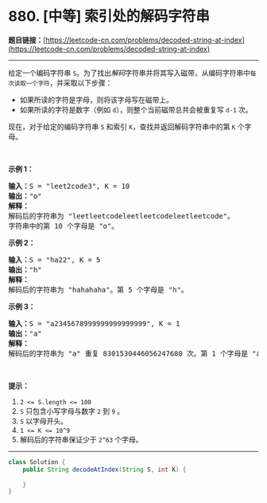# 880. [中等] 索引处的解码字符串

**题目链接：**[https://leetcode-cn.com/problems/decoded-string-at-index](https://leetcode-cn.com/problems/decoded-string-at-index)

---

<div class="content__1Y2H">
 <div class="notranslate">
  <p>给定一个编码字符串 <code>S</code>。为了找出<em>解码</em>字符串并将其写入磁带，从编码字符串中<code>每次读取一个字符</code>，并采取以下步骤：</p> 
  <ul> 
   <li>如果所读的字符是字母，则将该字母写在磁带上。</li> 
   <li>如果所读的字符是数字（例如 <code>d</code>），则整个当前磁带总共会被重复写&nbsp;<code>d-1</code> 次。</li> 
  </ul> 
  <p>现在，对于给定的编码字符串 <code>S</code> 和索引 <code>K</code>，查找并返回解码字符串中的第&nbsp;<code>K</code>&nbsp;个字母。</p> 
  <p>&nbsp;</p> 
  <p><strong>示例 1：</strong></p> 
  <pre class="language-text"><strong>输入：</strong>S = "leet2code3", K = 10
<strong>输出：</strong>"o"
<strong>解释：</strong>
解码后的字符串为 "leetleetcodeleetleetcodeleetleetcode"。
字符串中的第 10 个字母是 "o"。
</pre> 
  <p><strong>示例 2：</strong></p> 
  <pre class="language-text"><strong>输入：</strong>S = "ha22", K = 5
<strong>输出：</strong>"h"
<strong>解释：</strong>
解码后的字符串为 "hahahaha"。第 5 个字母是 "h"。
</pre> 
  <p><strong>示例 3：</strong></p> 
  <pre class="language-text"><strong>输入：</strong>S = "a2345678999999999999999", K = 1
<strong>输出：</strong>"a"
<strong>解释：</strong>
解码后的字符串为 "a" 重复 8301530446056247680 次。第 1 个字母是 "a"。
</pre> 
  <p>&nbsp;</p> 
  <p><strong>提示：</strong></p> 
  <ol> 
   <li><code>2 &lt;= S.length &lt;= 100</code></li> 
   <li><code>S</code>&nbsp;只包含小写字母与数字 <code>2</code> 到 <code>9</code> 。</li> 
   <li><code>S</code>&nbsp;以字母开头。</li> 
   <li><code>1 &lt;= K &lt;= 10^9</code></li> 
   <li>解码后的字符串保证少于&nbsp;<code>2^63</code>&nbsp;个字母。</li> 
  </ol> 
 </div>
</div>

---

```java
class Solution {
    public String decodeAtIndex(String S, int K) {
        
    }
}
```